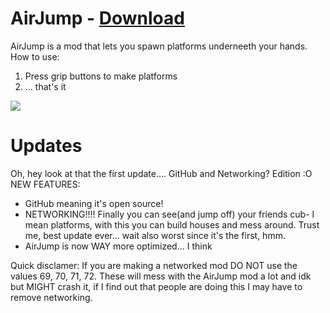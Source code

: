 # AirJump - [Download](https://www.youtube.com/watch?v=yPYZpwSpKmA)
AirJump is a mod that lets you spawn platforms underneeth your hands.
How to use:
1. Press grip buttons to make platforms
2. ... that's it

![](AirJump/Gifs/networked_airjump_2.gif)

# Updates
Oh, hey look at that the first update....
GitHub and Networking? Edition :O
NEW FEATURES:
* GitHub meaning it's open source!
* NETWORKING!!!! Finally you can see(and jump off) your friends cub- I mean platforms, with this you can build houses and mess around. Trust me, best update ever... wait also worst since it's the first, hmm.
* AirJump is now WAY more optimized... I think






Quick disclamer: If you are making a networked mod DO NOT use the values 69, 70, 71, 72. These will mess with the AirJump mod a lot and idk but MIGHT crash it, if I find out that people are doing this I may have to remove networking.
